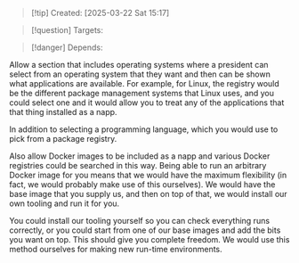 
>[!tip] Created: [2025-03-22 Sat 15:17]

>[!question] Targets: 

>[!danger] Depends: 

Allow a section that includes operating systems where a president can select from an operating system that they want and then can be shown what applications are available. For example, for Linux, the registry would be the different package management systems that Linux uses, and you could select one and it would allow you to treat any of the applications that that thing installed as a napp. 

In addition to selecting a programming language, which you would use to pick from a package registry. 

Also allow Docker images to be included as a napp and various Docker registries could be searched in this way. Being able to run an arbitrary Docker image for you means that we would have the maximum flexibility (in fact, we would probably make use of this ourselves). We would have the base image that you supply us, and then on top of that, we would install our own tooling and run it for you. 

You could install our tooling yourself so you can check everything runs correctly, or you could start from one of our base images and add the bits you want on top. This should give you complete freedom. We would use this method ourselves for making new run-time environments. 